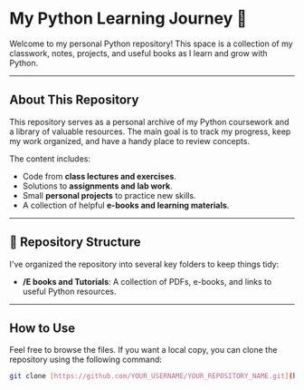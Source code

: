 # My Python Learning Journey 🐍

Welcome to my personal Python repository! This space is a collection of my classwork, notes, projects, and useful books as I learn and grow with Python.

***

## About This Repository

This repository serves as a personal archive of my Python coursework and a library of valuable resources. The main goal is to track my progress, keep my work organized, and have a handy place to review concepts.

The content includes:
* Code from **class lectures and exercises**.
* Solutions to **assignments and lab work**.
* Small **personal projects** to practice new skills.
* A collection of helpful **e-books and learning materials**.

***

## 📂 Repository Structure

I've organized the repository into several key folders to keep things tidy:

* **/E books and Tutorials**: A collection of PDFs, e-books, and links to useful Python resources.

***

## How to Use

Feel free to browse the files. If you want a local copy, you can clone the repository using the following command:

```bash
git clone [https://github.com/YOUR_USERNAME/YOUR_REPOSITORY_NAME.git](https://github.com/YOUR_USERNAME/YOUR_REPOSITORY_NAME.git)
